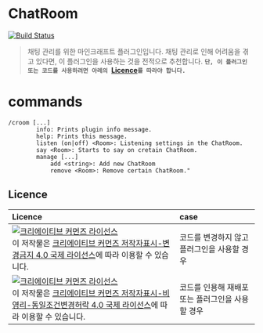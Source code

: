 ChatRoom
=============
[![Build Status](https://travis-ci.org/joemccann/dillinger.svg?branch=master)](https://github.com/CommittedIce/ChatRoom/)

> 채팅 관리를 위한 마인크래프트 플러그인입니다.
> 채팅 관리로 인해 어려움을 겪고 있다면,
> 이 플러그인을 사용하는 것을 전적으로 추천합니다.
> **`단, 이 플러그인 또는 코드를 사용하려면 아레의 `[Licence](#licence)`를 따라야 합니다.`**

# commands
```
/croom [...]
        info: Prints plugin info message.
        help: Prints this message.
        listen (on|off) <Room>: Listening settings in the ChatRoom.
        say <Room>: Starts to say on cretain ChatRoom.
        manage [...]
            add <string>: Add new ChatRoom
            remove <Room>: Remove certain ChatRoom."
```

## Licence
| Licence | case |
| :------ | :------ |
| <a rel="license" href="http://creativecommons.org/licenses/by-nd/4.0/"><img alt="크리에이티브 커먼즈 라이선스" style="border-width:0" src="https://i.creativecommons.org/l/by-nd/4.0/88x31.png" /></a><br />이 저작물은 <a rel="license" href="http://creativecommons.org/licenses/by-nd/4.0/">크리에이티브 커먼즈 저작자표시-변경금지 4.0 국제 라이선스</a>에 따라 이용할 수 있습니다. | 코드를 변경하지 않고 플러그인을 사용할 경우 |
| <a rel="license" href="http://creativecommons.org/licenses/by-nc-sa/4.0/"><img alt="크리에이티브 커먼즈 라이선스" style="border-width:0" src="https://i.creativecommons.org/l/by-nc-sa/4.0/88x31.png" /></a><br />이 저작물은 <a rel="license" href="http://creativecommons.org/licenses/by-nc-sa/4.0/">크리에이티브 커먼즈 저작자표시-비영리-동일조건변경허락 4.0 국제 라이선스</a>에 따라 이용할 수 있습니다. | 코드를 인용해 재배포 또는 플러그인을 사용할 경우 |